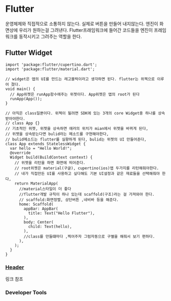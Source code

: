 # Flutter
운영체제와 직접적으로 소통하지 않는다. 실제로 버튼을 만들어 내지않는다. 엔진이 화면상에 우리가 원하는걸 그려낸다.
Flutter프래임워크에 들어간 코드들을 엔진이 프레임워크를 동작시키고 그려주는 역할을 한다.
## Flutter Widget
```
import 'package:flutter/cupertino.dart';
import 'package:flutter/material.dart';

// widget은 앱의 UI를 만드는 레고블럭이라고 생각하면 된다. flutter는 위젝으로 이루어 졌다.
void main() {
  // App위젯은 runApp함수에주는 위젯이다. App위젯은 앱의 root가 된다
  runApp(App());
}

// 아직은 class일뿐이다. 위젝이 될려면 SDK에 있는 3개의 core Widget중 하나를 상속받아야한다.
// class App {}
// 기초적인 위젯, 위젯을 상속하면 에러의 위치가 mian에서 위젯을 바뀌게 된다,
// 위젯을 상속받는다면 bulid라는 메소드를 구현해야한다,
// bulid메소드는 flutter를 실향하개 된다, bulid는 위젯의 UI 만들어준다,
class App extends StatelessWidget {
  var hello = "Hello World!";
  @override
  Widget build(BuildContext context) {
    // 위젯을 리턴을 하면 화면에 띄어준다.
    // root위젯은 material(구글), cupertino(ios)앱 두가지를 리턴해줘야한다.
    // 내가 직접만든 UI를 사용하고 싶다해도 기본 UI설정과 같은 재료들을 선택해줘야 한다,
    return MaterialApp(
      //material스타일이 더 좋다
      //flutter개발 규칙이 하나 있는데 scaffold(구조)라는 걸 가져와야 한다.
      // scaffold:화면정렬, 상단버튼 ,네비바 등을 해준다.
      home: Scaffold(
        appBar: AppBar(
          title: Text("Hello Flutter"),
        ),
        body: Center(
          child: Text(hello),
        ),
        //class를 만들떄마다 ,찍어주자 그럼자동으로 구별을 해줘서 보기 편하다.
      ),
    );
  }
}
```
### [Header](../toonflix/lib/header.dart)
링크 참조
### Developer Tools